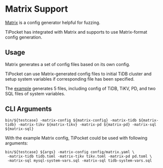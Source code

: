 # Matrix Support

[Matrix](https://github.com/chaos-mesh/matrix) is a config generator helpful for fuzzing.

TiPocket has integrated with Matrix and supports to use Matrix-format config generation.

## Usage

Matrix generates a set of config files based on its own config.

TiPocket can use Matrix-generated config files to initial TiDB cluster and setup system variables if corresponding file has been specified.

The [example](/config/matrix.yaml) generates 5 files, including config of TiDB, TiKV, PD, and two SQL files of system variables.

## CLI Arguments

```
bin/${testcase} -matrix-config ${matrix-config} -matrix-tidb ${matrix-tidb} -matrix-tikv ${matrix-tikv} -matrix-pd ${matrix-pd} -matrix-sql ${matrix-sql}
```

With the example Matrix config, TiPocket could be used with following arguments:
```
bin/${testcase} ${args} -matrix-config config/matrix.yaml \
 -matrix-tidb tidb.toml -matrix-tikv tikv.toml -matrix-pd pd.toml \
 -matrix-sql mysql-system-vars.sql -matrix-sql tidb-system-vars.sql
```